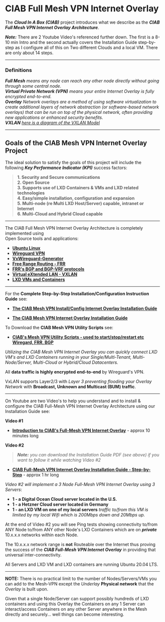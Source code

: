 # CIAB Full Mesh VPN Internet Overlay

The ***Cloud In A Box (CIAB)*** project introduces what we describe as the 
***CIAB Full Mesh VPN Internet Overlay Architecture***.

***Note:*** There are 2 Youtube Video's referenced further down.  The first is a 8-10 min Intro and the second actually covers the Installation Guide
step-by-step as I configure all of this on Two different Clouds  and a local VM.   There are only about 14 steps.

---  
### Definitions  

***Full Mesh** means any node can reach any other node directly without going through some central node.*  
***Virtual Private Network (VPN)** means your entire Internet Overlay is fully encrypted end-to-end.*  
***Overlay** Network overlays are a method of using software virtualization to create additional layers 
of network abstraction (or software-based network overlays) that can be run on top of the physical network, 
often providing new applications or enhanced security benefits.*  
***VXLAN** [here is a diagram of the VXLAN Model](https://github.com/bmullan/CIAB.Full-Mesh.VPN.Wireguard.FRR.BGP.VXLAN.Internet.Overlay.Architecture/issues/1)*

---

## Goals of the CIAB Mesh VPN Internet Overlay Project

The ideal solution to satisfy the goals of this project will include the following
***Key Performance Indicator (KPI)*** success factors:
  
> **1. Security and Secure communications  
> 2. Open Source  
> 3. Supports use of LXD Containers & VMs and LXD related technologies  
> 4. Easy/simple installation, configuration and expansion  
> 5. Multi-node (re Multi LXD Host/Server) capable, intranet or Internet  
> 6. Multi-Cloud and Hybrid Cloud capable**  

---

The CIAB Full Mesh VPN Internet Overlay Architecture is completely implemented using  
Open Source tools and applications:   
 
- **[Ubuntu Linux](https://ubuntu.com/server/docs)**
- **[Wireguard VPN](https://www.wireguard.com/)**
- **[VxWireguard-Generator](https://github.com/m13253/VxWireguard-Generator)**
- **[Free Range Routing - FRR](https://frrouting.org/)**
- **[FRR's BGP and BGP-VRF protocols](http://docs.frrouting.org/en/latest/bgp.html)**  
- **[Virtual eXtended LAN - VXLAN](https://user-images.githubusercontent.com/1682855/89578990-02194980-d801-11ea-8f39-62c74b625732.png)**   
- **[LXD VMs and Containers](https://linuxcontainers.org/lxd/docs/master/)**  
  
---  
  
For the **Complete Step-by-Step Installation/Configuration Instruction Guide** see:

- **[The CIAB Mesh VPN Install/Config Internet Overlay Installation Guide](https://github.com/bmullan/CIAB.Full-Mesh.VPN.Wireguard.FRR.BGP.VXLAN.Internet.Overlay.Architecture/blob/master/CIAB%20Mesh%20VPN%20Install%20%26%20Config%20Guide.pdf)**

- **[The CIAB Mesh VPN Internet Overlay Installation Guide](https://github.com/bmullan/CIAB-Mesh-VPN-Wireguard-FRR-BGP-VXLAN-Internet-Overlay/blob/master/CIAB%20Mesh%20VPN%20Internet%20Overlay%20Installation%20Guide%20%20-%20single-tenant.pdf)**

To Download the **CIAB Mesh VPN Utility Scripts** see:

- **[CIAB's Mesh VPN Utility Scripts - used to start/stop/restart etc Wiregard, FRR, BGP](https://github.com/bmullan/CIAB-Mesh-VPN-Wireguard-FRR-BGP-VXLAN-Internet-Overlay/blob/master/ciabvpn-utility-scripts.tar.gz)**

*Utilizing the CIAB Mesh VPN Internet Overlay you can quickly connect LXD VM's and LXD Containers
running in your Single/Multi-Tenant, Multi-Node/Server, Multi-Cloud or Hybrid/Cloud Datacenters.*

All **data traffic is highly encrypted end-to-end** by Wireguard's VPN.

VxLAN supports Layer2/3 with *Layer 3 preventing flooding your Overlay Network* with **Broadcast, Unknown and Multicast (BUM) traffic**.

---  

On Youtube are two Video's to help you understand and to install & configure the CIAB Full-Mesh VPN Internet Overlay Architecture using
our Installation Guide see:

**Video #1**  

- **[Introduction to CIAB's Full-Mesh VPN Internet Overlay](https://www.youtube.com/watch?v=XvjMMuIItF4&t=3s)** - approx 10 minutes long  

**Video #2**  

> ***Note:** you can download the Installation Guide PDF (see above) if you want to follow it while watching Video #2*

- **[CIAB Full-Mesh VPN Internet Overlay Installation Guide - Step-by-Step](https://www.youtube.com/watch?v=HVJlIE2TUpc)**  - approx 1 hr long  

*Video #2 will implement a 3 Node Full-Mesh VPN Internet Overlay using 3 Servers*:

- **1 - a Digital Ocean Cloud server located in the U.S.**  
- **1 - a Hetzner Cloud server located in Germany**  
- **1 - an LXD VM on one of my local servers**  *traffic to/from this VM is limited by my local Wifi which is 200Mbps down and 20Mbps up.*

At the end of Video #2 you will see Ping tests showing connectivity to/from ANY Node to/from ANY other Node's LXD Containers which are
on ***private*** 10.x.x.x networks within each Node.  

The 10.x.x.x network range is **not** Routeable over the Internet thus proving the success of the 
***CIAB Full-Mesh VPN Internet Overlay*** in providing that universal inter-connectivity.

All Servers and LXD VM and LXD containers are running Ubuntu 20.04 LTS.

---

**NOTE:**  There is no practical limit to the number of Nodes/Servers/VMs you can add to the Mesh-VPN except the *Underlay* **Physical
network** that the *Overlay* is built upon.   

Given that a single Node/Server can support possibly hundreds of LXD containers and using this Overlay the Containers on any 1 Server
can interact/access Containers on any other Server anywhere in the Mesh directly and securely... well things can become interesting.



